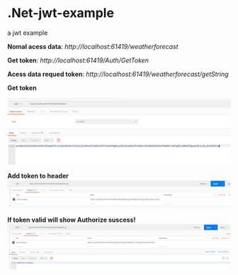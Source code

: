 # .Net-jwt-example
a jwt example

**Nomal acess data**: *http://localhost:61419/weatherforecast*

**Get token**: *http://localhost:61419/Auth/GetToken*

**Acess data requed token**: *http://localhost:61419/weatherforecast/getString*

**Get token**

 ![Lấy token](https://github.com/ngocminh2306/.Net-jwt-example/blob/master/blob/master/Image/b1.PNG)
 
 **Add token to header**
 ![Lấy token](https://github.com/ngocminh2306/.Net-jwt-example/blob/master/blob/master/Image/b2.PNG)
 
 **If token valid will show Authorize suscess!**
 ![Lấy token](https://github.com/ngocminh2306/.Net-jwt-example/blob/master/blob/master/Image/b3.PNG)
